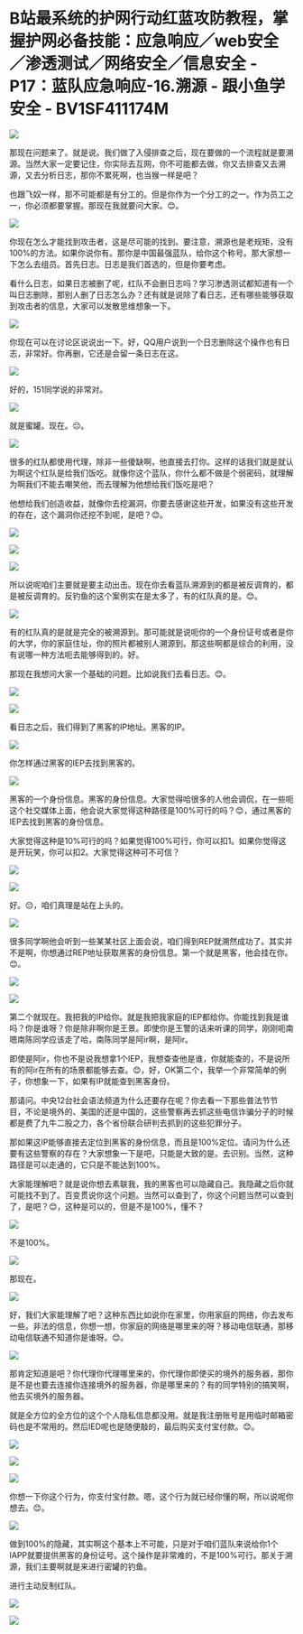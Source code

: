 # B站最系统的护网行动红蓝攻防教程，掌握护网必备技能：应急响应／web安全／渗透测试／网络安全／信息安全 - P17：蓝队应急响应-16.溯源 - 跟小鱼学安全 - BV1SF411174M

![](img/f02bd25ca2ea35c8811016cd0c94e601_0.png)

那现在问题来了。就是说。我们做了入侵排查之后，现在要做的一个流程就是要溯源。当然大家一定要记住，你实际去互网，你不可能都去做，你又去排查又去溯源，又去分析日志，那你不累死啊，也当猴一样是吧？

也跟飞奴一样，那不可能都是有分工的。但是你作为一个分工的之一。作为员工之一，你必须都要掌握。那现在我就要问大家。😊。



![](img/f02bd25ca2ea35c8811016cd0c94e601_2.png)

你现在怎么才能找到攻击者，这是尽可能的找到。要注意，溯源也是老规矩，没有100%的方法。如果你说你有。那你是中国最强蓝队，给你这个称号。那大家想一下怎么去组员。首先日志。日志是我们首选的，但是你要考虑。

看什么日志，如果日志被删了呢，红队不会删日志吗？学习渗透测试都知道有一个叫日志删除，那别人删了日志怎么办？还有就是说除了看日志，还有哪些能够获取到攻击者的信息，大家可以发散思维想象一下。



![](img/f02bd25ca2ea35c8811016cd0c94e601_4.png)

你现在可以在讨论区说说出一下。好，QQ用户说到一个日志删除这个操作也有日志，非常好。你再删，它还是会留一条日志在这。



![](img/f02bd25ca2ea35c8811016cd0c94e601_6.png)

好的，151同学说的非常对。

![](img/f02bd25ca2ea35c8811016cd0c94e601_8.png)

就是蜜罐。现在。😔。

![](img/f02bd25ca2ea35c8811016cd0c94e601_10.png)

很多的红队都使用代理，除非一些傻缺啊，他直接去打你。这样的话我们就是就认为啊这个红队是给我们饭吃。就像你这个蓝队，你什么都不做是个弱密码，就理解为啊我们不能去嘲笑他，而去理解为他想给我们饭吃是吧？

他想给我们创造收益，就像你去挖漏洞，你要去感谢这些开发，如果没有这些开发的存在，这个漏洞你还挖不到呢，是吧？😊。



![](img/f02bd25ca2ea35c8811016cd0c94e601_12.png)

![](img/f02bd25ca2ea35c8811016cd0c94e601_13.png)

![](img/f02bd25ca2ea35c8811016cd0c94e601_14.png)

所以说呢咱们主要就是要主动出击。现在你去看蓝队溯源到的都是被反调育的，都是被反调育的。反钓鱼的这个案例实在是太多了，有的红队真的是。😊。



![](img/f02bd25ca2ea35c8811016cd0c94e601_16.png)

有的红队真的是就是完全的被溯源到。那可能就是说呃你的一个身份证号或者是你的大学，你的家庭住址，你的照片都被别人溯源到。那这些啊都是综合的利用，没有说哪一种方法呃去能够得到的。好。

那现在我想问大家一个基础的问题。比如说我们去看日志。😊。

![](img/f02bd25ca2ea35c8811016cd0c94e601_18.png)

![](img/f02bd25ca2ea35c8811016cd0c94e601_19.png)

看日志之后，我们得到了黑客的IP地址。黑客的IP。

![](img/f02bd25ca2ea35c8811016cd0c94e601_21.png)

你怎样通过黑客的IEP去找到黑客的。

![](img/f02bd25ca2ea35c8811016cd0c94e601_23.png)

黑客的一个身份信息。黑客的身份信息。大家觉得哈很多的人他会调侃，在一些呃这个社交媒体上面，他会说大家觉得这种路径是100%可行的吗？😊，通过黑客的IEP去找到黑客的身份信息。

大家觉得这种是10%可行的吗？如果觉得100%可行，你可以扣1。如果你觉得这是开玩笑，你可以扣2。大家觉得这种可不可信？



![](img/f02bd25ca2ea35c8811016cd0c94e601_25.png)

![](img/f02bd25ca2ea35c8811016cd0c94e601_26.png)

好。😔，咱们真理是站在上头的。

![](img/f02bd25ca2ea35c8811016cd0c94e601_28.png)

很多同学啊他会听到一些某某社区上面会说，咱们得到REP就溯然成功了。其实并不是啊，你想通过REP地址获取黑客的身份信息。第一个就是黑客，他会挂在你。😊。



![](img/f02bd25ca2ea35c8811016cd0c94e601_30.png)

![](img/f02bd25ca2ea35c8811016cd0c94e601_31.png)

第二个就现在。我把我的IP给你。就是我把我家庭的IEP都给你。你能找到我是谁吗？你是谁呀？你是除非啊你是王景。即使你是王警的话来听课的同学，刚刚呃南嗯南陈同学应该走了哈，南陈同学是阿ir啊，是阿ir。

即使是阿ir，你也不是说我想拿1个IEP，我想查查他是谁，你就能查的，不是说所有的阿ir在所有的场景都能够去查。😊，好，OK第二个，我举一个非常简单的例子，你想象一下，如果有IP就能查到黑客身份。

那请问。中央12台社会语法频道为什么还要存在呢？你去看一下那些普法节节目，不论是境外的、美国的还是中国的，这些警察再去抓这些电信诈骗分子的时候都是费了九牛二股之力，各个省份联合研判去抓到的这些犯罪分子。

那如果这IP能够直接去定位到黑客的身份信息，而且是100%定位。请问为什么还要有这些警察的存在？大家想象一下是吧，只能是大致的是。去识别。当然，这种路径是可以走通的，它只是不能达到100%。

大家能理解吧？就是说你想去素联我，我的黑客也可以隐藏自己。我隐藏之后你就可能找不到了。百变贯说你这个问题。当然可以查到了，你这个问题当然可以查到了，是吧？😊，这种是可以的，但是不是100%，懂不？



![](img/f02bd25ca2ea35c8811016cd0c94e601_33.png)

不是100%。

![](img/f02bd25ca2ea35c8811016cd0c94e601_35.png)

那现在。

![](img/f02bd25ca2ea35c8811016cd0c94e601_37.png)

好，我们大家能理解了吧？这种东西比如说你在家里，你用家庭的网络，你去发布一些。非法的信息，你想一想，你家庭的网络是哪里来的呀？移动电信联通，那移动电信联通不知道你是谁呀。😊。



![](img/f02bd25ca2ea35c8811016cd0c94e601_39.png)

那肯定知道是吧？你代理你代理哪里来的，你代理你即使买的境外的服务器，那你是不是也要去连接你连接境外的服务器，你是哪里来的？有的同学特别的搞笑啊，他去买境外的服务器。

就是全方位的全方位的这个个人隐私信息都没用。就是我注册账号是用临时邮箱密码也是不常用的。然后IED呢也是随便敲的，最后购买支付宝付款。😊。



![](img/f02bd25ca2ea35c8811016cd0c94e601_41.png)

![](img/f02bd25ca2ea35c8811016cd0c94e601_42.png)

![](img/f02bd25ca2ea35c8811016cd0c94e601_43.png)

你想一下你这个行为，你支付宝付款。嗯，这个行为就已经你懂的啊，所以说呢你想去。😊。

![](img/f02bd25ca2ea35c8811016cd0c94e601_45.png)

做到100%的隐藏，其实啊这个基本上不可能，只是对于咱们蓝队来说给你1个IAPP就要提供黑客的身份证号。这个操作是非常难的，不是100%可行。那关于溯源，我们主要啊就是来进行密罐的钓鱼。

进行主动反制红队。

![](img/f02bd25ca2ea35c8811016cd0c94e601_47.png)

![](img/f02bd25ca2ea35c8811016cd0c94e601_48.png)